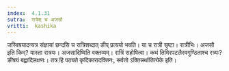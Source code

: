 ```yaml
---
index:  4.1.31
sutra:  रात्रेश् च अजसौ
vritti:  kashika 
---
```


जस्विषयादन्यत्र संज्ञायां छन्दसि च रात्रिशब्दात् ङीप् प्रत्ययो भवति। या च रात्री सृष्टा। रात्रीभिः। अजसौ इति किम्? यास्ता रात्रयः। अजसादिष्विति वक्तव्यम्। रात्रिं सहोषित्वा। कथं तिमिरपटलैरवगुण्ठिताश्च रत्र्यः? ङीषयं बह्वादिलक्षणः। तत्र हि पठ्यते कृदिकारादक्तिनः, सर्वतो ऽक्तिन्नर्थातित्येके इति।

